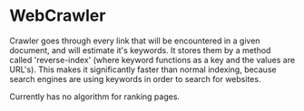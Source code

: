 # WebCrawler

Crawler goes through every link that will be encountered in a given document, and will estimate it's keywords.
It stores them by a method called 'reverse-index' (where keyword functions as a key and the values are URL's).
This makes it significantly faster than normal indexing, because search engines are using keywords in order to
search for websites.

Currently has no algorithm for ranking pages.
